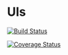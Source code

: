 # UIs
[![Build Status](https://travis-ci.org/solomonfrank/UIs.svg?branch=master)](https://travis-ci.org/solomonfrank/UIs)

[![Coverage Status](https://coveralls.io/repos/github/solomonfrank/UIs/badge.svg?branch=master)](https://coveralls.io/github/solomonfrank/UIs?branch=master)
